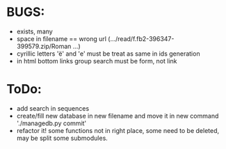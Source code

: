 # BUGS:

  * exists, many
  * space in filename == wrong url (.../read/f.fb2-396347-399579.zip/Roman ...)
  * cyrillic letters 'ё' and 'е' must be treat as same in ids generation
  * in html bottom links group search must be form, not link

# ToDo:

  * add search in sequences
  * create/fill new database in new filename and move it in new command './managedb.py commit'
  * refactor it! some functions not in right place, some need to be deleted, may be split some submodules.

